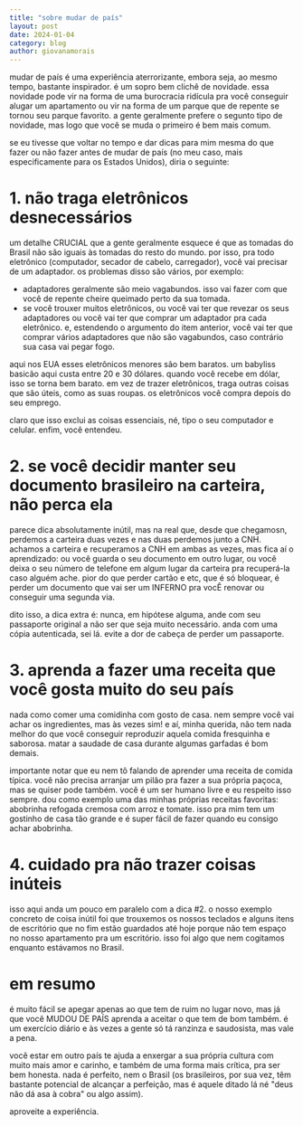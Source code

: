 ```yaml
---
title: "sobre mudar de país"
layout: post
date: 2024-01-04
category: blog
author: giovanamorais
---
```


mudar de país é uma experiência aterrorizante, embora seja, ao mesmo tempo,
bastante inspirador. é um sopro bem clichê de novidade. essa novidade pode vir
na forma de uma burocracia ridícula pra você conseguir alugar um apartamento ou
vir na forma de um parque que de repente se tornou seu parque favorito. a gente
geralmente prefere o segunto tipo de novidade, mas logo que você se muda o
primeiro é bem mais comum.

se eu tivesse que voltar no tempo e dar dicas para mim mesma do que fazer ou não
fazer antes de mudar de país (no meu caso, mais especificamente para os Estados
Unidos), diria o seguinte:

# 1. não traga eletrônicos desnecessários
um detalhe CRUCIAL que a gente geralmente esquece é que as tomadas do Brasil não
são iguais às tomadas do resto do mundo. por isso, pra todo eletrônico
(computador, secador de cabelo, carregador), você vai precisar de um adaptador.
os problemas disso são vários, por exemplo:
* adaptadores geralmente são meio vagabundos. isso vai fazer com que você de
  repente cheire queimado perto da sua tomada.
* se você trouxer muitos eletrônicos, ou você vai ter que revezar os seus
  adaptadores ou você vai ter que comprar um adaptador pra cada eletrônico.
  e, estendendo o argumento do item anterior, você vai ter que comprar vários
  adaptadores que não são vagabundos, caso contrário sua casa vai pegar fogo.

aqui nos EUA esses eletrônicos menores são bem baratos. um babyliss basicão aqui
custa entre 20 e 30 dólares. quando você recebe em dólar, isso se torna bem
barato. em vez de trazer eletrônicos, traga outras coisas que são úteis, como as
suas roupas. os eletrônicos você compra depois do seu emprego.

claro que isso exclui as coisas essenciais, né, tipo o seu computador e celular.
enfim, você entendeu.

# 2. se você decidir manter seu documento brasileiro na carteira, não perca ela
parece dica absolutamente inútil, mas na real que, desde que chegamosn, perdemos
a carteira duas vezes e nas duas perdemos junto a CNH. achamos a carteira e
recuperamos a CNH em ambas as vezes, mas fica aí o aprendizado: ou você guarda o
seu documento em outro lugar, ou você deixa o seu número de telefone em algum
lugar da carteira pra recuperá-la caso alguém ache. pior do que perder cartão e
etc, que é só bloquear, é perder um documento que vai ser um INFERNO pra vocÊ
renovar ou conseguir uma segunda via.

dito isso, a dica extra é: nunca, em hipótese alguma, ande com seu passaporte
original a não ser que seja muito necessário. anda com uma cópia autenticada,
sei lá. evite a dor de cabeça de perder um passaporte.

# 3. aprenda a fazer uma receita que você gosta muito do seu país
nada como comer uma comidinha com gosto de casa. nem sempre você vai achar os
ingredientes, mas às vezes sim! e aí, minha querida, não tem nada melhor do que
você conseguir reproduzir aquela comida fresquinha e saborosa. matar a saudade
de casa durante algumas garfadas é bom demais.

importante notar que eu nem tô falando de aprender uma receita de comida típica.
você não precisa arranjar um pilão pra fazer a sua própria paçoca, mas se quiser
pode também. você é um ser humano livre e eu respeito isso sempre.  dou como
exemplo uma das minhas próprias receitas favoritas: abobrinha refogada cremosa
com arroz e tomate. isso pra mim tem um gostinho de casa tão grande e é super
fácil de fazer quando eu consigo achar abobrinha.

# 4. cuidado pra não trazer coisas inúteis
isso aqui anda um pouco em paralelo com a dica #2. o nosso exemplo concreto de
coisa inútil foi que trouxemos os nossos teclados e alguns itens de escritório
que no fim estão guardados até hoje porque não tem espaço no nosso apartamento
pra um escritório. isso foi algo que nem cogitamos enquanto estávamos no Brasil.

# em resumo
é muito fácil se apegar apenas ao que tem de ruim no lugar novo, mas já que você
MUDOU DE PAÍS aprenda a aceitar o que tem de bom também. é um exercício diário e
às vezes a gente só tá ranzinza e saudosista, mas vale a pena.

você estar em outro país te ajuda a enxergar a sua própria cultura com muito
mais amor e carinho, e também de uma forma mais crítica, pra ser bem honesta.
nada é perfeito, nem o Brasil (os brasileiros, por sua vez, têm bastante
potencial de alcançar a perfeição, mas é aquele ditado lá né "deus não dá asa à
cobra" ou algo assim).

aproveite a experiência.
